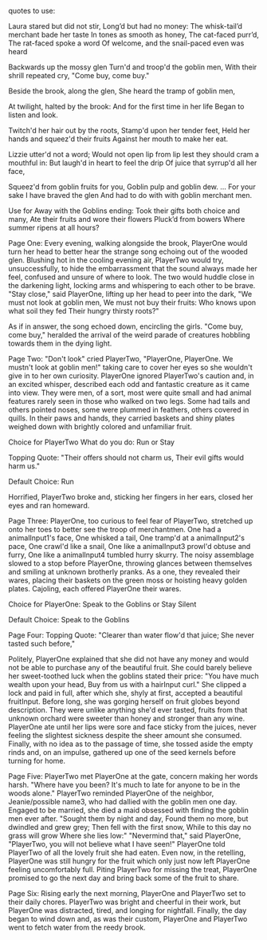 quotes to use:

Laura stared but did not stir,
Long’d but had no money:
The whisk-tail’d merchant bade her taste
In tones as smooth as honey,
The cat-faced purr’d,
The rat-faced spoke a word
Of welcome, and the snail-paced even was heard

Backwards up the mossy glen
Turn'd and troop'd the goblin men,
With their shrill repeated cry,
"Come buy, come buy."

Beside the brook, along the glen,
She heard the tramp of goblin men,

At twilight, halted by the brook:
And for the first time in her life
Began to listen and look.

Twitch'd her hair out by the roots,
Stamp'd upon her tender feet,
Held her hands and squeez'd their fruits
Against her mouth to make her eat.

Lizzie utter'd not a word;
Would not open lip from lip
lest they should cram a mouthful in:
But laugh'd in heart to feel the drip
Of juice that syrrup'd all her face,

Squeez'd from goblin fruits for you,
Goblin pulp and goblin dew.
...
For your sake I have braved the glen
And had to do with with goblin merchant men.

Use for Away with the Goblins ending:
Took their gifts both choice and many,
Ate their fruits and wore their flowers
Pluck’d from bowers
Where summer ripens at all hours?


Page One:
Every evening, walking alongside the brook, PlayerOne would turn her head to better hear the strange song echoing out of the wooded glen. Blushing hot in the cooling evening air, PlayerTwo would try, unsuccessfully, to hide the embarrassment that the sound always made her feel, confused and unsure of where to look. The two would huddle close in the darkening light, locking arms and whispering to each other to be brave. "Stay close," said PlayerOne, lifting up her head to peer into the dark,
  "We must not look at goblin men,
  We must not buy their fruits:
  Who knows upon what soil they fed
  Their hungry thirsty roots?"

As if in answer, the song echoed down, encircling the girls. "Come buy, come buy," heralded the arrival of the weird parade of creatures hobbling towards them in the dying light.


Page Two:
"Don't look" cried PlayerTwo, "PlayerOne, PlayerOne. We mustn't look at goblin men!" taking care to cover her eyes so she wouldn't give in to her own curiosity. PlayerOne ignored PlayerTwo's caution and, in an excited whisper, described each odd and fantastic creature as it came into view. They were men, of a sort, most were quite small and had animal features rarely seen in those who walked on two legs. Some had tails and others pointed noses, some were plummed in feathers, others covered in quills. In their paws and hands, they carried baskets and shiny plates weighed down with brightly colored and unfamiliar fruit.

Choice for PlayerTwo What do you do: Run or Stay

Topping Quote: "Their offers should not charm us,
                Their evil gifts would harm us."

Default Choice: Run

Horrified, PlayerTwo broke and, sticking her fingers in her ears, closed her eyes and ran homeward.

Page Three:
PlayerOne, too curious to feel fear of PlayerTwo, stretched up onto her toes to better see the troop of merchantmen.
  One had a animalInput1's face,
  One whisked a tail,
  One tramp'd at a animalInput2's pace,
  One crawl'd like a snail,
  One like a animalInput3 prowl'd obtuse and furry,
  One like a animalInput4 tumbled hurry skurry.
The noisy assemblage slowed to a stop before PlayerOne, throwing glances between themselves and smiling at unknown brotherly pranks. As a one, they revealed their wares, placing their baskets on the green moss or hoisting heavy golden plates. Cajoling, each offered PlayerOne their wares.

Choice for PlayerOne: Speak to the Goblins or Stay Silent

Default Choice: Speak to the Goblins

Page Four:
Topping Quote:  "Clearer than water flow'd that juice;
                She never tasted such before,"

Politely, PlayerOne explained that she did not have any money and would not be able to purchase any of the beautiful fruit. She could barely believe her sweet-toothed luck when the goblins stated their price:
"You have much wealth upon your head,
Buy from us with a hairInput curl."
She clipped a lock and paid in full, after which she, shyly at first, accepted a beautiful fruitInput. Before long, she was gorging herself on fruit globes beyond description. They were unlike anything she'd ever tasted, fruits from that unknown orchard were sweeter than honey and stronger than any wine. PlayerOne ate until her lips were sore and face sticky from the juices, never feeling the slightest sickness despite the sheer amount she consumed.
Finally, with no idea as to the passage of time, she tossed aside the empty rinds and, on an impulse, gathered up one of the seed kernels before turning for home.

Page Five:
PlayerTwo met PlayerOne at the gate, concern making her words harsh. "Where have you been? It's much to late for anyone to be in the woods alone." PlayerTwo reminded PlayerOne of the neighbor, Jeanie/possible name3, who had dallied with the goblin men one day. Engaged to be married, she died a maid obsessed with finding the goblin men ever after.
  "Sought them by night and day,
  Found them no more, but dwindled and grew grey;
  Then fell with the first snow,
  While to this day no grass will grow
  Where she lies low:"
"Nevermind that," said PlayerOne, "PlayerTwo, you will not believe what I have seen!" PlayerOne told PlayerTwo of all the lovely fruit she had eaten. Even now, in the retelling, PlayerOne was still hungry for the fruit which only just now left PlayerOne feeling uncomfortably full. Piting PlayerTwo for missing the treat, PlayerOne promised to go the next day and bring back some of the fruit to share.

Page Six:
Rising early the next morning, PlayerOne and PlayerTwo set to their daily chores. PlayerTwo was bright and cheerful in their work, but PlayerOne was distracted, tired, and longing for nightfall. Finally, the day began to wind down and, as was their custom, PlayerOne and PlayerTwo went to fetch water from the reedy brook.
